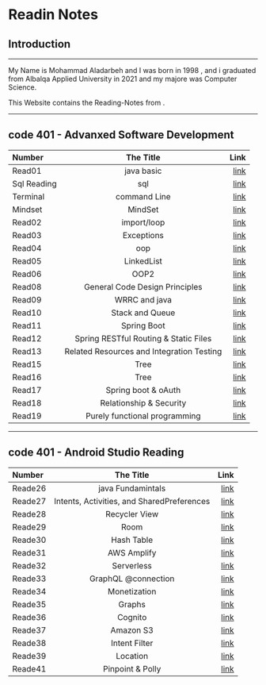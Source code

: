 # Readin Notes
## Introduction  
___  
My Name is Mohammad Aladarbeh and I was born in 1998 , and i graduated from Albalqa Applied University in 2021 and my majore was Computer Science.  

This Website contains the Reading-Notes from .  
___
## code 401 - Advanxed Software Development  
    
| Number        | The Title   | Link                     |
| :---------- | :--------:  |       ----------:        |
| Read01      | java basic  |  [link](Read01.md)       |
| Sql Reading | sql         |  [link](sql/sql.md)      |
| Terminal    | command Line|  [link](Terminal.md)     |
| Mindset     | MindSet     |  [link](Mindset.md)      |
| Read02      | import/loop |  [link](Read02.md)       |
| Read03      | Exceptions  |  [link](Read03.md)       |
| Read04      | oop         |  [link](Read04.md)       |
| Read05      | LinkedList  |  [link](Read05.md)       |
| Read06      | OOP2        |  [link](Read06.md)       |
| Read08      | General Code Design Principles|  [link](Read08.md)|
| Read09      | WRRC and java|  [link](Read09.md)      |
| Read10      | Stack and Queue|  [link](Read10.md)    |
| Read11      | Spring Boot|  [link](Read11.md)        |
| Read12      | Spring RESTful Routing & Static Files  |  [link](Read12.md)        |
| Read13      | Related Resources and Integration Testing|  [link](Read13.md)        |
| Read15      | Tree|  [link](Read15.md)        |
| Read16     | Tree|  [link](Read16.md)        |
| Read17      | Spring boot & oAuth|  [link](Read17.md)        |
| Read18      | Relationship & Security|  [link](Read18.md)        |
| Read19      | Purely functional programming|  [link](Read19.md)        |

___

## code 401 - Android Studio Reading

| Number      | The Title   | Link                     |
| :---------- | :--------:  |       ----------:        |
| Reade26      | java Fundamintals  |  [link](Read26.md)|
| Reade27      | Intents, Activities, and SharedPreferences  |  [link](Read27.md)|
| Reade28      | Recycler View |  [link](Read28.md)|
| Reade29      | Room |  [link](Read29.md)|
| Reade30      | Hash Table  |  [link](Read30.md)|
| Reade31      | AWS Amplify |  [link](Read31.md)|
| Reade32      | Serverless  |  [link](Read32.md)|
| Reade33      | GraphQL @connection  |  [link](Read33.md)|
| Reade34      | Monetization  |  [link](Read34.md)|
| Reade35      | Graphs  |  [link](Read35.md)|
| Reade36      | Cognito  |  [link](Read36.md)|
| Reade37      | Amazon S3  |  [link](Read37.md)|
| Reade38      | Intent Filter  |  [link](Read38.md)|
| Reade39      | Location  |  [link](Read39.md)|
| Reade41      | Pinpoint & Polly |  [link](Read41.md)|
